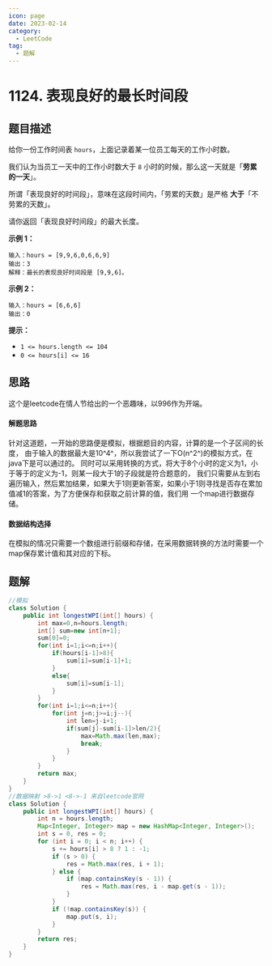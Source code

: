 ```yaml
---
icon: page
date: 2023-02-14
category:
  - LeetCode
tag:
  - 题解
---
```


# 1124. 表现良好的最长时间段

## 题目描述

给你一份工作时间表 `hours`，上面记录着某一位员工每天的工作小时数。

我们认为当员工一天中的工作小时数大于 `8` 小时的时候，那么这一天就是「**劳累的一天**」。

所谓「表现良好的时间段」，意味在这段时间内，「劳累的天数」是严格 **大于**「不劳累的天数」。

请你返回「表现良好时间段」的最大长度。

**示例 1：**

```
输入：hours = [9,9,6,0,6,6,9]
输出：3
解释：最长的表现良好时间段是 [9,9,6]。
```

**示例 2：**

```
输入：hours = [6,6,6]
输出：0
```

**提示：**

* `1 <= hours.length <= 104`
* `0 <= hours[i] <= 16`

## 思路

这个是leetcode在情人节给出的一个恶趣味，以996作为开端。

#### 解题思路

针对这道题，一开始的思路便是模拟，根据题目的内容，计算的是一个子区间的长度，
由于输入的数据最大是10^4^，所以我尝试了一下O(n^2^)的模拟方式，在java下是可以通过的。
同时可以采用转换的方式，将大于8个小时的定义为1，小于等于的定义为-1，则某一段大于1的子段就是符合题意的，
我们只需要从左到右遍历输入，然后累加结果，如果大于1则更新答案，如果小于1则寻找是否存在累加值减1的答案，为了方便保存和获取之前计算的值，我们用
一个map进行数据存储。

#### 数据结构选择

在模拟的情况只需要一个数组进行前缀和存储，在采用数据转换的方法时需要一个map保存累计值和其对应的下标。

## 题解

```java
//模拟
class Solution {
    public int longestWPI(int[] hours) {
        int max=0,n=hours.length;
        int[] sum=new int[n+1];
        sum[0]=0;
        for(int i=1;i<=n;i++){
            if(hours[i-1]>8){
                sum[i]=sum[i-1]+1;
            }
            else{
                sum[i]=sum[i-1];
            }
        }
        for(int i=1;i<=n;i++){
            for(int j=n;j>=i;j--){
                int len=j-i+1;
                if(sum[j]-sum[i-1]>len/2){
                    max=Math.max(len,max);
                    break;
                }
            }
        }
        return max;
    }
}
//数据映射 >8->1 <8->-1 来自leetcode官网
class Solution {
    public int longestWPI(int[] hours) {
        int n = hours.length;
        Map<Integer, Integer> map = new HashMap<Integer, Integer>();
        int s = 0, res = 0;
        for (int i = 0; i < n; i++) {
            s += hours[i] > 8 ? 1 : -1;
            if (s > 0) {
                res = Math.max(res, i + 1);
            } else {
                if (map.containsKey(s - 1)) {
                    res = Math.max(res, i - map.get(s - 1));
                }
            }
            if (!map.containsKey(s)) {
                map.put(s, i);
            }
        }
        return res;
    }
}

```

